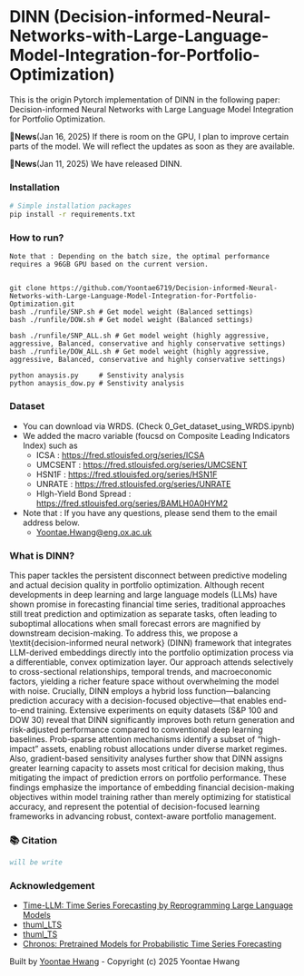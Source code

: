 # DINN (Decision-informed-Neural-Networks-with-Large-Language-Model-Integration-for-Portfolio-Optimization)

This is the origin Pytorch implementation of DINN in the following paper: Decision-informed Neural Networks with Large Language Model Integration for Portfolio Optimization.
 
🚩**News**(Jan 16, 2025)  If there is room on the GPU, I plan to improve certain parts of the model. We will reflect the updates as soon as they are available.

🚩**News**(Jan 11, 2025)  We have released DINN.

### Installation

```bash
# Simple installation packages
pip install -r requirements.txt
```

### How to run?
```
Note that : Depending on the batch size, the optimal performance requires a 96GB GPU based on the current version. 


git clone https://github.com/Yoontae6719/Decision-informed-Neural-Networks-with-Large-Language-Model-Integration-for-Portfolio-Optimization.git
bash ./runfile/SNP.sh # Get model weight (Balanced settings)
bash ./runfile/DOW.sh # Get model weight (Balanced settings)

bash ./runfile/SNP_ALL.sh # Get model weight (highly aggressive, aggressive, Balanced, conservative and highly conservative settings)
bash ./runfile/DOW_ALL.sh # Get model weight (highly aggressive, aggressive, Balanced, conservative and highly conservative settings)

python anaysis.py     # Senstivity analysis 
python anaysis_dow.py # Senstivity analysis
```

### Dataset
- You can download via WRDS. (Check 0_Get_dataset_using_WRDS.ipynb)
- We added the macro variable (foucsd on Composite Leading Indicators Index) such as 
    - ICSA : https://fred.stlouisfed.org/series/ICSA
    - UMCSENT : https://fred.stlouisfed.org/series/UMCSENT
    - HSN1F : https://fred.stlouisfed.org/series/HSN1F
    - UNRATE : https://fred.stlouisfed.org/series/UNRATE
    - HIgh-Yield Bond Spread : https://fred.stlouisfed.org/series/BAMLH0A0HYM2
 - Note that : If you have any questions, please send them to the email address below.
    - Yoontae.Hwang@eng.ox.ac.uk
   
### What is DINN?
This paper tackles the persistent disconnect between predictive modeling and actual decision quality in portfolio optimization. Although recent developments in deep learning and large language models (LLMs) have shown promise in forecasting financial time series, traditional approaches still treat prediction and optimization as separate tasks, often leading to suboptimal allocations when small forecast errors are magnified by downstream decision-making. To address this, we propose a \textit{decision-informed neural network} (DINN) framework that integrates LLM-derived embeddings directly into the portfolio optimization process via a differentiable, convex optimization layer. Our approach attends selectively to cross-sectional relationships, temporal trends, and macroeconomic factors, yielding a richer feature space without overwhelming the model with noise. Crucially, DINN employs a hybrid loss function—balancing prediction accuracy with a decision-focused objective—that enables end-to-end training. Extensive experiments on equity datasets (S\&P 100 and DOW 30) reveal that DINN significantly improves both return generation and risk-adjusted performance compared to conventional deep learning baselines. Prob-sparse attention mechanisms identify a subset of “high-impact” assets, enabling robust allocations under diverse market regimes. Also, gradient-based sensitivity analyses further show that DINN assigns greater learning capacity to assets most critical for decision making, thus mitigating the impact of prediction errors on portfolio performance. These findings emphasize the importance of embedding financial decision-making objectives within model training rather than merely optimizing for statistical accuracy, and represent the potential of decision-focused learning frameworks in advancing robust, context-aware portfolio management.


### 📚 Citation

```bibtex
will be write
```
### Acknowledgement
- [Time-LLM: Time Series Forecasting by Reprogramming Large Language Models](https://github.com/KimMeen/Time-LLM/tree/main)
- [thuml_LTS](https://github.com/thuml/Large-Time-Series-Model)
- [thuml_TS](https://github.com/thuml/Time-Series-Library)
- [Chronos: Pretrained Models for Probabilistic Time Series Forecasting](https://github.com/amazon-science/chronos-forecasting)

Built by [Yoontae Hwang](https://yoontae6719.github.io/) - Copyright (c) 2025 Yoontae Hwang
